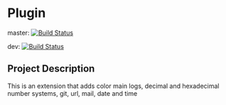 # Plugin

master:
[![Build Status](https://travis-ci.org/kromarty/Plugin.svg?branch=master)](https://travis-ci.com/kromarty/Plugin)

dev:
[![Build Status](https://travis-ci.org/kromarty/Plugin.svg?branch=develop)](https://travis-ci.com/kromarty/Plugin)

## Project Description

This is an extension that adds color main logs, decimal and hexadecimal number systems, git, url, mail, date and time
